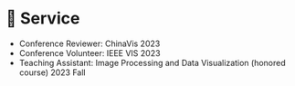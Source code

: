 # 📖 Service

-	Conference Reviewer: ChinaVis 2023
-	Conference Volunteer: IEEE VIS 2023
-	Teaching Assistant: Image Processing and Data Visualization (honored course) 2023 Fall
